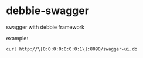# debbie-swagger
swagger with debbie framework

example:
```bash
curl http://\[0:0:0:0:0:0:0:1\]:8090/swagger-ui.do
```



